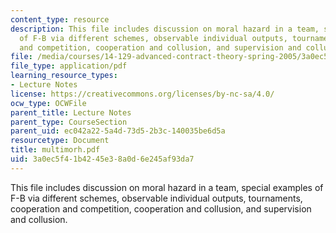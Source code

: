 ```yaml
---
content_type: resource
description: This file includes discussion on moral hazard in a team, special examples
  of F-B via different schemes, observable individual outputs, tournaments, cooperation
  and competition, cooperation and collusion, and supervision and collusion.
file: /media/courses/14-129-advanced-contract-theory-spring-2005/3a0ec5f41b4245e38a0d6e245af93da7_multimorh.pdf
file_type: application/pdf
learning_resource_types:
- Lecture Notes
license: https://creativecommons.org/licenses/by-nc-sa/4.0/
ocw_type: OCWFile
parent_title: Lecture Notes
parent_type: CourseSection
parent_uid: ec042a22-5a4d-73d5-2b3c-140035be6d5a
resourcetype: Document
title: multimorh.pdf
uid: 3a0ec5f4-1b42-45e3-8a0d-6e245af93da7
---
```

This file includes discussion on moral hazard in a team, special examples of F-B via different schemes, observable individual outputs, tournaments, cooperation and competition, cooperation and collusion, and supervision and collusion.